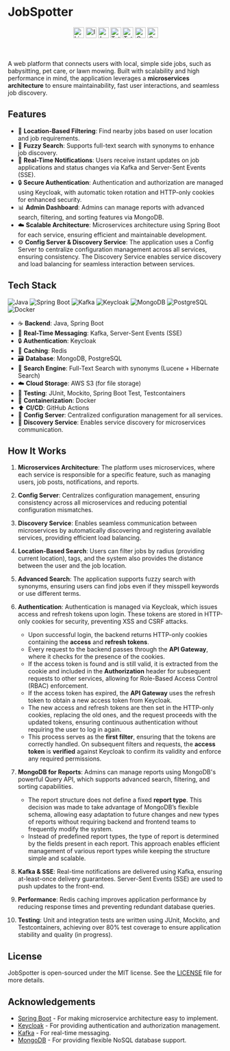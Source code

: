 # **JobSpotter**

<div style="text-align: center;">
  <img src="https://img.shields.io/github/license/DraganD-Ukr/JobSpotter?style=flat" alt="License" height="25">
  <img src="https://img.shields.io/github/issues/DraganD-Ukr/JobSpotter" alt="Issues" height="25">
  <img src="https://img.shields.io/github/last-commit/DraganD-Ukr/JobSpotter" alt="Last Commit" height="25">
  <img src="https://img.shields.io/github/commit-activity/t/DraganD-Ukr/JobSpotter/main" alt="Total Commits" height="25">
  <img src="https://img.shields.io/github/issues-pr-closed/DraganD-Ukr/JobSpotter" alt="Total PRs Closed" height="25">
  <img src="https://img.shields.io/github/contributors/DraganD-Ukr/JobSpotter" alt="Contributors" height="25">
  <a href="https://github.com/DraganD-Ukr/JobSpotter/actions/workflows/backend-services-ci.yml">
    <img src="https://github.com/DraganD-Ukr/JobSpotter/actions/workflows/backend-services-ci.yml/badge.svg?branch=main" alt="Service CI Pipeline" height="25">
  </a>
</div>




</br>
</br>

A web platform that connects users with local, simple side jobs, such as babysitting, pet care, or lawn mowing. Built with scalability and high performance in mind, the application leverages a **microservices architecture** to ensure maintainability, fast user interactions, and seamless job discovery.

## **Features**

- :round_pushpin: **Location-Based Filtering**: Find nearby jobs based on user location and job requirements.
- :mag_right: **Fuzzy Search**: Supports full-text search with synonyms to enhance job discovery.
- :bell: **Real-Time Notifications**: Users receive instant updates on job applications and status changes via Kafka and Server-Sent Events (SSE).
- :lock: **Secure Authentication**: Authentication and authorization are managed using Keycloak, with automatic token rotation and HTTP-only cookies for enhanced security.
- :bar_chart: **Admin Dashboard**: Admins can manage reports with advanced search, filtering, and sorting features via MongoDB.
- :cloud: **Scalable Architecture**: Microservices architecture using Spring Boot for each service, ensuring efficient and maintainable development.
- :gear: **Config Server & Discovery Service**: The application uses a Config Server to centralize configuration management across all services, ensuring consistency. The Discovery Service enables service discovery and load balancing for seamless interaction between services.

## **Tech Stack**

![Java](https://img.shields.io/badge/Java-007396?style=flat&logo=java&logoColor=white)
![Spring Boot](https://img.shields.io/badge/Spring%20Boot-6DB33F?style=flat&logo=spring&logoColor=white)
![Kafka](https://img.shields.io/badge/Kafka-231F20?style=flat&logo=apache-kafka&logoColor=white)
![Keycloak](https://img.shields.io/badge/Keycloak-000000?style=flat&logo=keycloak&logoColor=white)
![MongoDB](https://img.shields.io/badge/MongoDB-47A248?style=flat&logo=mongodb&logoColor=white)
![PostgreSQL](https://img.shields.io/badge/PostgreSQL-4169E1?style=flat&logo=postgresql&logoColor=white)
![Docker](https://img.shields.io/badge/Docker-2496ED?style=flat&logo=docker&logoColor=white)

- :coffee: **Backend**: Java, Spring Boot
- :satellite: **Real-Time Messaging**: Kafka, Server-Sent Events (SSE)
- :lock: **Authentication**: Keycloak
- :floppy_disk: **Caching**: Redis 
- :card_file_box: **Database**: MongoDB, PostgreSQL
- :mag_right: **Search Engine**: Full-Text Search with synonyms (Lucene + Hibernate Search)
- :cloud: **Cloud Storage**: AWS S3 (for file storage)
- :test_tube: **Testing**: JUnit, Mockito, Spring Boot Test, Testcontainers
- :whale: **Containerization**: Docker 
- :arrow_up: **CI/CD**: GitHub Actions 
- :wrench: **Config Server**: Centralized configuration management for all services.
- :electric_plug: **Discovery Service**: Enables service discovery for microservices communication.

## **How It Works**

1. **Microservices Architecture**: The platform uses microservices, where each service is responsible for a specific feature, such as managing users, job posts, notifications, and reports.
2. **Config Server**: Centralizes configuration management, ensuring consistency across all microservices and reducing potential configuration mismatches.
3. **Discovery Service**: Enables seamless communication between microservices by automatically discovering and registering available services, providing efficient load balancing.
4. **Location-Based Search**: Users can filter jobs by radius (providing current location), tags, and the system also provides the distance between the user and the job location.
5. **Advanced Search**: The application supports fuzzy search with synonyms, ensuring users can find jobs even if they misspell keywords or use different terms.
6. **Authentication**: Authentication is managed via Keycloak, which issues access and refresh tokens upon login. These tokens are stored in HTTP-only cookies for security, preventing XSS and CSRF attacks.

   - Upon successful login, the backend returns HTTP-only cookies containing the **access** and **refresh tokens**.
   - Every request to the backend passes through the **API Gateway**, where it checks for the presence of the cookies.
   - If the access token is found and is still valid, it is extracted from the cookie and included in the **Authorization** header for subsequent requests to other services, allowing for Role-Based Access Control (RBAC) enforcement.
   - If the access token has expired, the **API Gateway** uses the refresh token to obtain a new access token from Keycloak.
   - The new access and refresh tokens are then set in the HTTP-only cookies, replacing the old ones, and the request proceeds with the updated tokens, ensuring continuous authentication without requiring the user to log in again.
   - This process serves as the **first filter**, ensuring that the tokens are correctly handled. On subsequent filters and requests, the **access token** is **verified** against Keycloak to confirm its validity and enforce any required permissions.
     
7. **MongoDB for Reports**: Admins can manage reports using MongoDB's powerful Query API, which supports advanced search, filtering, and sorting capabilities.

   - The report structure does not define a fixed **report type**. This decision was made to take advantage of MongoDB’s flexible schema, allowing easy adaptation to future changes and new types of reports without requiring backend and frontend teams to frequently modify the system.
   - Instead of predefined report types, the type of report is determined by the fields present in each report. This approach enables efficient management of various report types while keeping the structure simple and scalable.

8. **Kafka & SSE**: Real-time notifications are delivered using Kafka, ensuring at-least-once delivery guarantees. Server-Sent Events (SSE) are used to push updates to the front-end.     
9. **Performance**: Redis caching improves application performance by reducing response times and preventing redundant database queries.
10. **Testing**: Unit and integration tests are written using JUnit, Mockito, and Testcontainers, achieving over 80% test coverage to ensure application stability and quality (in progress).

## **License**

JobSpotter is open-sourced under the MIT license. See the [LICENSE](LICENSE) file for more details.

## **Acknowledgements**

- [Spring Boot](https://spring.io/projects/spring-boot) - For making microservice architecture easy to implement.
- [Keycloak](https://www.keycloak.org/) - For providing authentication and authorization management.
- [Kafka](https://kafka.apache.org/) - For real-time messaging.
- [MongoDB](https://www.mongodb.com/) - For providing flexible NoSQL database support.
